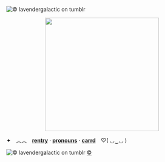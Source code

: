 ![© lavendergalactic on tumblr](https://64.media.tumblr.com/5841775a4b73cca581cab60666efca09/25c171f4fc032423-e3/s2048x3072/203b7a852f3242dcee142fb307a5e0c77d61714b.pnj)

<p align="center">
<img width="300" src="https://64.media.tumblr.com/ee2ba2cb5890a074218482c3a0efba7a/9883ef562fd81608-33/s640x960/00d1faae0f6aef71f91d65d2761c36535c0c59a2.gif">

✦　︵︵　[**rentry**](https://rentry.co/ritsubat) ‧ [**pronouns**](https://pronouns.cc/@invictusgenus/fennebat) ‧ [**carrd**](https://cinnanenee.carrd.co/)　♡( ◡‿◡ )

![© lavendergalactic on tumblr](https://64.media.tumblr.com/b3ab133f14b136cd250cacfb7a5101da/25c171f4fc032423-32/s2048x3072/0df961d345b7b40a74d841c2888d534a501a8474.pnj)
[©](/lavendergalactic)
